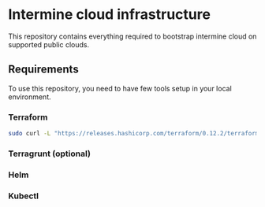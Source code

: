 # Intermine cloud infrastructure

This repository contains everything required to bootstrap intermine cloud on supported public clouds.

## Requirements

To use this repository, you need to have few tools setup in your local environment.

### Terraform
```bash
sudo curl -L "https://releases.hashicorp.com/terraform/0.12.2/terraform_0.12.2_linux_amd64.zip" -o /usr/local/bin/terraform
```

### Terragrunt (optional)

### Helm

### Kubectl